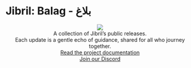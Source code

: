 # Jibril: Balag - بلاغ

<p align="center">
<img src="https://github.com/user-attachments/assets/d897c9b9-38c4-4110-b828-1ac3799cd316"><br>
A collection of Jibril’s public releases.<br>
Each update is a gentle echo of guidance, shared for all who journey together.<br>
<a href="https://jibril.garnet.ai/">Read the project documentation</a><br>
<a href="https://discord.gg/44vSshRqab">Join our Discord</a>
</p>
